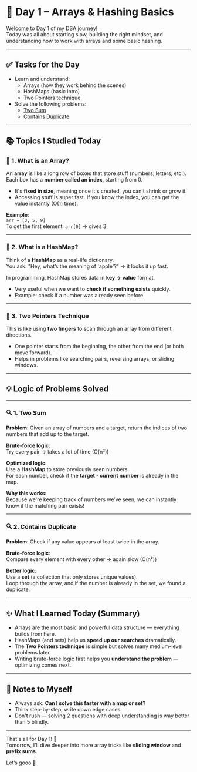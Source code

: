# 📅 Day 1 – Arrays & Hashing Basics

Welcome to Day 1 of my DSA journey!  
Today was all about starting slow, building the right mindset, and understanding how to work with arrays and some basic hashing.

---

## ✅ **Tasks for the Day**
- Learn and understand:
  - Arrays (how they work behind the scenes)
  - HashMaps (basic intro)
  - Two Pointers technique
- Solve the following problems:
  - [Two Sum](https://leetcode.com/problems/two-sum/)
  - [Contains Duplicate](https://leetcode.com/problems/contains-duplicate/)

---

## 📚 Topics I Studied Today

### 🧠 1. What is an Array?

An **array** is like a long row of boxes that store stuff (numbers, letters, etc.).  
Each box has a **number called an index**, starting from 0.

- It's **fixed in size**, meaning once it's created, you can't shrink or grow it.
- Accessing stuff is super fast. If you know the index, you can get the value instantly (O(1) time).

**Example**:  
`arr = [3, 5, 9]`  
To get the first element: `arr[0]` → gives 3

---

### 🧠 2. What is a HashMap?

Think of a **HashMap** as a real-life dictionary.  
You ask: "Hey, what’s the meaning of 'apple'?" → it looks it up fast.

In programming, HashMap stores data in **key → value** format.

- Very useful when we want to **check if something exists** quickly.
- Example: check if a number was already seen before.

---

### 🧠 3. Two Pointers Technique

This is like using **two fingers** to scan through an array from different directions.

- One pointer starts from the beginning, the other from the end (or both move forward).
- Helps in problems like searching pairs, reversing arrays, or sliding windows.

---

## 💡 Logic of Problems Solved

---

### 🔍 **1. Two Sum**

**Problem**: Given an array of numbers and a target, return the indices of two numbers that add up to the target.

**Brute-force logic**:  
Try every pair → takes a lot of time (O(n²))

**Optimized logic**:  
Use a **HashMap** to store previously seen numbers.  
For each number, check if the **target - current number** is already in the map.

**Why this works**:  
Because we're keeping track of numbers we’ve seen, we can instantly know if the matching pair exists!

---

### 🔍 **2. Contains Duplicate**

**Problem**: Check if any value appears at least twice in the array.

**Brute-force logic**:  
Compare every element with every other → again slow (O(n²))

**Better logic**:  
Use a **set** (a collection that only stores unique values).  
Loop through the array, and if the number is already in the set, we found a duplicate.

---

## ✨ What I Learned Today (Summary)

- Arrays are the most basic and powerful data structure — everything builds from here.
- HashMaps (and sets) help us **speed up our searches** dramatically.
- The **Two Pointers technique** is simple but solves many medium-level problems later.
- Writing brute-force logic first helps you **understand the problem** — optimizing comes next.

---

## 📝 Notes to Myself

- Always ask: **Can I solve this faster with a map or set?**
- Think step-by-step, write down edge cases.
- Don't rush — solving 2 questions with deep understanding is way better than 5 blindly.

---

That's all for Day 1! 🎯  
Tomorrow, I’ll dive deeper into more array tricks like **sliding window** and **prefix sums**.

Let’s gooo 🚀